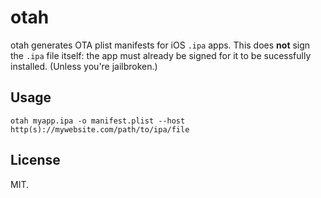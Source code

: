 # otah

otah generates OTA plist manifests for iOS `.ipa` apps.
This does **not** sign the `.ipa` file itself: the app must already be signed for it to be sucessfully installed.
(Unless you're jailbroken.)

## Usage
```
otah myapp.ipa -o manifest.plist --host http(s)://mywebsite.com/path/to/ipa/file
```

## License
MIT.
